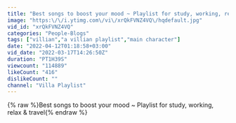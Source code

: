 ```yaml
---
title: "Best songs to boost your mood ~ Playlist for study, working, relax & travel"
image: "https:\/\/i.ytimg.com\/vi\/xrQkFVNZ4VQ\/hqdefault.jpg"
vid_id: "xrQkFVNZ4VQ"
categories: "People-Blogs"
tags: ["villian","a villian playlist","main character"]
date: "2022-04-12T01:18:58+03:00"
vid_date: "2022-03-17T14:26:50Z"
duration: "PT1H39S"
viewcount: "114889"
likeCount: "416"
dislikeCount: ""
channel: "Villa Playlist"
---
```

{% raw %}Best songs to boost your mood ~ Playlist for study, working, relax &amp; travel{% endraw %}
